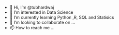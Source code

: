 - 👋 Hi, I’m @tubhardwaj
- 👀 I’m interested in Data Science
- 🌱 I’m currently learning Python ,R, SQL and Statisics
- 💞️ I’m looking to collaborate on ...
- 📫 How to reach me ...

<!---
tubhardwaj/tubhardwaj is a ✨ special ✨ repository because its `README.md` (this file) appears on your GitHub profile.
You can click the Preview link to take a look at your changes.
--->
